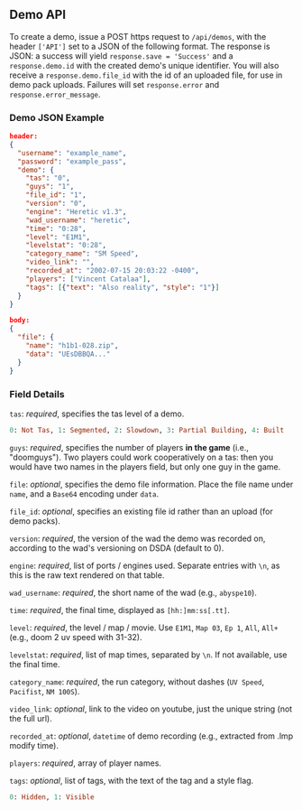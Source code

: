 ## Demo API
To create a demo, issue a POST https request to `/api/demos`,
with the header `['API']` set to a JSON of the following format.
The response is JSON: a success will yield `response.save = 'Success'` and
a `response.demo.id` with the created demo's unique identifier.
You will also receive a `response.demo.file_id` with the id of an uploaded file,
for use in demo pack uploads.
Failures will set `response.error` and `response.error_message`.

### Demo JSON Example
```json
header:
{
  "username": "example_name",
  "password": "example_pass",
  "demo": {
    "tas": "0",
    "guys": "1",
    "file_id": "1",
    "version": "0",
    "engine": "Heretic v1.3",
    "wad_username": "heretic",
    "time": "0:28",
    "level": "E1M1",
    "levelstat": "0:28",
    "category_name": "SM Speed",
    "video_link": "",
    "recorded_at": "2002-07-15 20:03:22 -0400",
    "players": ["Vincent Catalaa"],
    "tags": [{"text": "Also reality", "style": "1"}]
  }
}

body:
{
  "file": {
    "name": "h1b1-028.zip",
    "data": "UEsDBBQA..."
  }
}
```

### Field Details
`tas`: *required*, specifies the tas level of a demo.
```ruby
0: Not Tas, 1: Segmented, 2: Slowdown, 3: Partial Building, 4: Built
```

`guys`: *required*, specifies the number of players **in the game** (i.e., "doomguys").  Two players could work cooperatively on a tas: then you would have two names in the players field, but only one guy in the game.

`file`: *optional*, specifies the demo file information.  Place the file name under `name`, and a `Base64` encoding under `data`.

`file_id`: *optional*, specifies an existing file id rather than an upload (for demo packs).

`version`: *required*, the version of the wad the demo was recorded on, according to the wad's versioning on DSDA (default to 0).

`engine`: *required*, list of ports / engines used.  Separate entries with `\n`, as this is the raw text rendered on that table.

`wad_username`: *required*, the short name of the wad (e.g., `abyspe10`).

`time`: *required*, the final time, displayed as `[hh:]mm:ss[.tt]`.

`level`: *required*, the level / map / movie.  Use `E1M1`, `Map 03`, `Ep 1`, `All`, `All+` (e.g., doom 2 uv speed with 31-32).

`levelstat`: *required*, list of map times, separated by `\n`.  If not available, use the final time.

`category_name`: *required*, the run category, without dashes (`UV Speed`, `Pacifist`, `NM 100S`).

`video_link`: *optional*, link to the video on youtube, just the unique string (not the full url).

`recorded_at`: *optional*, `datetime` of demo recording (e.g., extracted from .lmp modify time).

`players`: *required*, array of player names.

`tags`: *optional*, list of tags, with the text of the tag and a style flag.
```ruby
0: Hidden, 1: Visible
